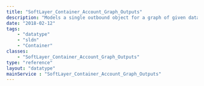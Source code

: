 ```yaml
---
title: "SoftLayer_Container_Account_Graph_Outputs"
description: "Models a single outbound object for a graph of given data sets."
date: "2018-02-12"
tags:
    - "datatype"
    - "sldn"
    - "Container"
classes:
    - "SoftLayer_Container_Account_Graph_Outputs"
type: "reference"
layout: "datatype"
mainService : "SoftLayer_Container_Account_Graph_Outputs"
---
```


